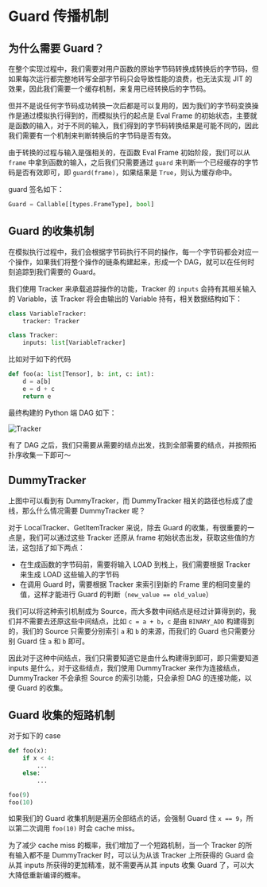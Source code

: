 # Guard 传播机制

## 为什么需要 Guard？

在整个实现过程中，我们需要对用户函数的原始字节码转换成转换后的字节码，但如果每次运行都完整地转写全部字节码只会导致性能的浪费，也无法实现 JIT 的效果，因此我们需要一个缓存机制，来复用已经转换后的字节码。

但并不是说任何字节码成功转换一次后都是可以复用的，因为我们的字节码变换操作是通过模拟执行得到的，而模拟执行的起点是 Eval Frame 的初始状态，主要就是函数的输入，对于不同的输入，我们得到的字节码转换结果是可能不同的，因此我们需要有一个机制来判断转换后的字节码是否有效。

由于转换的过程与输入是强相关的，在函数 Eval Frame 初始阶段，我们可以从 `frame` 中拿到函数的输入，之后我们只需要通过 `guard` 来判断一个已经缓存的字节码是否有效即可，即 `guard(frame)`，如果结果是 `True`，则认为缓存命中。

guard 签名如下：

```python
Guard = Callable[[types.FrameType], bool]
```

## Guard 的收集机制

在模拟执行过程中，我们会根据字节码执行不同的操作，每一个字节码都会对应一个操作，如果我们将整个操作的链条构建起来，形成一个 DAG，就可以在任何时刻追踪到我们需要的 Guard。

我们使用 Tracker 来承载追踪操作的功能，Tracker 的 `inputs` 会持有其相关输入的 Variable，该 Tracker 将会由输出的 Variable 持有，相关数据结构如下：

```python
class VariableTracker:
    tracker: Tracker

class Tracker:
    inputs: list[VariableTracker]
```

比如对于如下的代码

```python
def foo(a: list[Tensor], b: int, c: int):
    d = a[b]
    e = d + c
    return e
```

最终构建的 Python 端 DAG 如下：

![Tracker](https://user-images.githubusercontent.com/38436475/237019099-a8e40aa6-5d0a-42d4-8330-ccee247835cb.png)

有了 DAG 之后，我们只需要从需要的结点出发，找到全部需要的结点，并按照拓扑序收集一下即可～

## DummyTracker

上图中可以看到有 DummyTracker，而 DummyTracker 相关的路径也标成了虚线，那么什么情况需要 DummyTracker 呢？

对于 LocalTracker、GetItemTracker 来说，除去 Guard 的收集，有很重要的一点是，我们可以通过这些 Tracker 还原从 frame 初始状态出发，获取这些值的方法，这包括了如下两点：

- 在生成函数的字节码前，需要将输入 LOAD 到栈上，我们需要根据 Tracker 来生成 LOAD 这些输入的字节码
- 在调用 Guard 时，需要根据 Tracker 来索引到新的 Frame 里的相同变量的值，这样才能进行 Guard 的判断（`new_value == old_value`）

我们可以将这种索引机制成为 Source，而大多数中间结点是经过计算得到的，我们并不需要去还原这些中间结点，比如 `c = a + b`，`c` 是由 `BINARY_ADD` 构建得到的，我们的 Source 只需要分别索引 `a` 和 `b` 的来源，而我们的 Guard 也只需要分别 Guard 住 `a` 和 `b` 即可。

因此对于这种中间结点，我们只需要知道它是由什么构建得到即可，即只需要知道 inputs 是什么，对于这些结点，我们使用 DummyTracker 来作为连接结点，DummyTracker 不会承担 Source 的索引功能，只会承担 DAG 的连接功能，以便 Guard 的收集。

## Guard 收集的短路机制

对于如下的 case

```python
def foo(x):
    if x < 4:
        ...
    else:
        ...

foo(9)
foo(10)
```

如果我们的 Guard 收集机制是遍历全部结点的话，会强制 Guard 住 `x == 9`，所以第二次调用 `foo(10)` 时会 cache miss。

为了减少 cache miss 的概率，我们增加了一个短路机制，当一个 Tracker 的所有输入都不是 DummyTracker 时，可以认为从该 Tracker 上所获得的 Guard 会从其 inputs 所获得的更加精准，就不需要再从其 inputs 收集 Guard 了，可以大大降低重新编译的概率。
